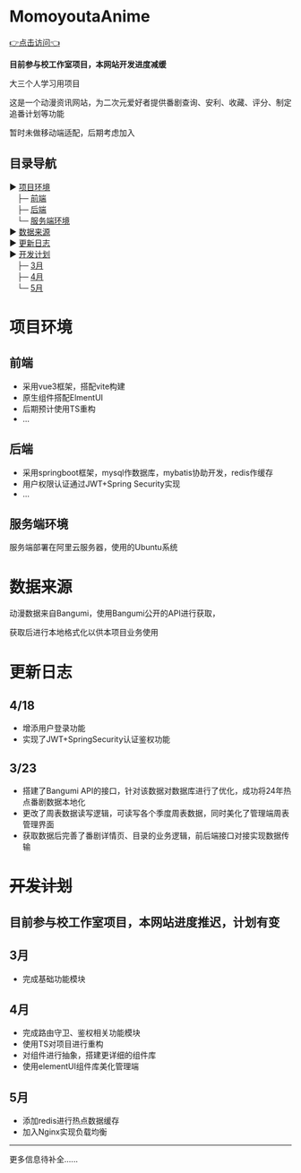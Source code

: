 # MomoyoutaAnime 

[👉点击访问👈](https://www.momoyouta.fun)

**目前参与校工作室项目，本网站开发进度减缓**

大三个人学习用项目

这是一个动漫资讯网站，为二次元爱好者提供番剧查询、安利、收藏、评分、制定追番计划等功能

暂时未做移动端适配，后期考虑加入


## 目录导航
▶︎ [项目环境](#1)  
　├─ [前端](#前端)  
　├─ [后端](#后端)  
　└─ [服务端环境](#服务端环境)  
▶︎ [数据来源](#数据来源)  
▶︎ [更新日志](#更新日志)  
▶︎ [开发计划](#开发计划)  
　├─ [3月](#3月)  
　├─ [4月](#1)  
　└─ [5月](#5月)  



# 项目环境  

## 前端

- 采用vue3框架，搭配vite构建  
- 原生组件搭配ElmentUI
- 后期预计使用TS重构
- ...

## 后端

- 采用springboot框架，mysql作数据库，mybatis协助开发，redis作缓存
- 用户权限认证通过JWT+Spring Security实现
- ...



## 服务端环境

服务端部署在阿里云服务器，使用的Ubuntu系统

# 数据来源

动漫数据来自Bangumi，使用Bangumi公开的API进行获取，

获取后进行本地格式化以供本项目业务使用



# 更新日志


## 4/18

- 增添用户登录功能
- 实现了JWT+SpringSecurity认证鉴权功能

## 3/23

- 搭建了Bangumi API的接口，针对该数据对数据库进行了优化，成功将24年热点番剧数据本地化
- 更改了周表数据读写逻辑，可读写各个季度周表数据，同时美化了管理端周表管理界面
- 获取数据后完善了番剧详情页、目录的业务逻辑，前后端接口对接实现数据传输



# ~~开发计划~~

## 目前参与校工作室项目，本网站进度推迟，计划有变

## 3月

- 完成基础功能模块

## 4月 

- 完成路由守卫、鉴权相关功能模块
- 使用TS对项目进行重构
- 对组件进行抽象，搭建更详细的组件库
- 使用elementUI组件库美化管理端

## 5月

- 添加redis进行热点数据缓存
- 加入Nginx实现负载均衡




----

更多信息待补全......





















































